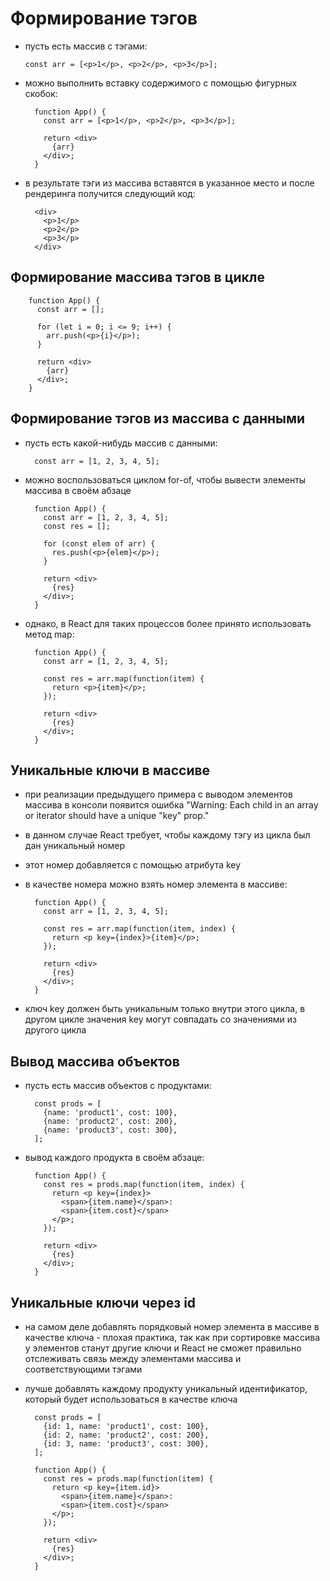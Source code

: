 # Формирование тэгов

- пусть есть массив с тэгами:

      const arr = [<p>1</p>, <p>2</p>, <p>3</p>];

- можно выполнить вставку содержимого с помощью фигурных скобок:

        function App() {
          const arr = [<p>1</p>, <p>2</p>, <p>3</p>];
          
          return <div>
            {arr}
          </div>;
        }

- в результате тэги из массива вставятся в указанное место и после рендеринга получится следующий код:

        <div>
          <p>1</p>
          <p>2</p>
          <p>3</p>
        </div>

## Формирование массива тэгов в цикле

        function App() {
          const arr = [];
          
          for (let i = 0; i <= 9; i++) {
            arr.push(<p>{i}</p>);
          }
          
          return <div>
            {arr}
          </div>;
        }

## Формирование тэгов из массива с данными

- пусть есть какой-нибудь массив с данными:

        const arr = [1, 2, 3, 4, 5];

- можно воспользоваться циклом for-of, чтобы вывести элементы массива в своём абзаце

        function App() {
          const arr = [1, 2, 3, 4, 5];
          const res = [];
          
          for (const elem of arr) {
            res.push(<p>{elem}</p>);
          }
          
          return <div>
            {res}
          </div>;
        }

- однако, в React для таких процессов более принято использовать метод map:

        function App() {
          const arr = [1, 2, 3, 4, 5];
          
          const res = arr.map(function(item) {
            return <p>{item}</p>;
          });
          
          return <div>
            {res}
          </div>;
        }

## Уникальные ключи в массиве

- при реализации предыдущего примера с выводом элементов массива в консоли появится ошибка "Warning: Each child in an array or iterator should have a unique "key" prop."

- в данном случае React требует, чтобы каждому тэгу из цикла был дан уникальный номер
- этот номер добавляется с помощью атрибута key 
- в качестве номера можно взять номер элемента в массиве:

        function App() {
          const arr = [1, 2, 3, 4, 5];
          
          const res = arr.map(function(item, index) {
            return <p key={index}>{item}</p>;
          });
          
          return <div>
            {res}
          </div>;
        }

- ключ key должен быть уникальным только внутри этого цикла, в другом цикле значения key могут совпадать со значениями из другого цикла

## Вывод массива объектов

- пусть есть массив объектов с продуктами:

        const prods = [
          {name: 'product1', cost: 100},
          {name: 'product2', cost: 200},
          {name: 'product3', cost: 300},
        ];

- вывод каждого продукта в своём абзаце:

        function App() {
          const res = prods.map(function(item, index) {
            return <p key={index}>
              <span>{item.name}</span>:
              <span>{item.cost}</span>
            </p>;
          });
          
          return <div>
            {res}
          </div>;
        }

## Уникальные ключи через id

- на самом деле добавлять порядковый номер элемента в массиве в качестве ключа - плохая практика, так как при сортировке массива у элементов станут другие ключи и React не сможет правильно отслеживать связь между элементами массива и соответствующими тэгами
- лучше добавлять каждому продукту уникальный идентификатор, который будет использоваться в качестве ключа

        const prods = [
          {id: 1, name: 'product1', cost: 100},
          {id: 2, name: 'product2', cost: 200},
          {id: 3, name: 'product3', cost: 300},
        ];

        function App() {
          const res = prods.map(function(item) {
            return <p key={item.id}>
              <span>{item.name}</span>:
              <span>{item.cost}</span>
            </p>;
          });
          
          return <div>
            {res}
          </div>;
        }